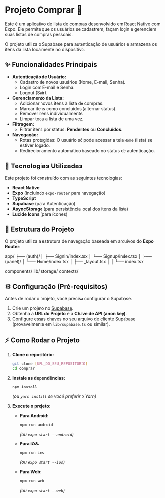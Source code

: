 ﻿# Projeto Comprar 🛒

Este é um aplicativo de lista de compras desenvolvido em React Native com Expo. Ele permite que os usuários se cadastrem, façam login e gerenciem suas listas de compras pessoais.

O projeto utiliza o Supabase para autenticação de usuários e armazena os itens da lista localmente no dispositivo.

## ✨ Funcionalidades Principais

* **Autenticação de Usuário:**
    * Cadastro de novos usuários (Nome, E-mail, Senha).
    * Login com E-mail e Senha.
    * Logout (Sair).
* **Gerenciamento da Lista:**
    * Adicionar novos itens à lista de compras.
    * Marcar itens como concluídos (alternar status).
    * Remover itens individualmente.
    * Limpar toda a lista de uma vez.
* **Filtragem:**
    * Filtrar itens por status: **Pendentes** ou **Concluídos**.
* **Navegação:**
    * Rotas protegidas: O usuário só pode acessar a tela `Home` (lista) se estiver logado.
    * Redirecionamento automático baseado no status de autenticação.

## 🚀 Tecnologias Utilizadas

Este projeto foi construído com as seguintes tecnologias:

* **React Native**
* **Expo** (incluindo `expo-router` para navegação)
* **TypeScript**
* **Supabase** (para Autenticação)
* **AsyncStorage** (para persistência local dos itens da lista)
* **Lucide Icons** (para ícones)

## 📁 Estrutura do Projeto

O projeto utiliza a estrutura de navegação baseada em arquivos do **Expo Router**:

app/
├── (auth)/
│   ├── Signin/index.tsx
│   └── Signup/index.tsx
│
├── (panel)/
│   └── Home/index.tsx
│
├── _layout.tsx
│
│
└── index.tsx

components/
lib/
storage/ 
contexts/ 


## ⚙️ Configuração (Pré-requisitos)

Antes de rodar o projeto, você precisa configurar o Supabase.

1.  Crie um projeto no [Supabase](https://supabase.com/).
2.  Obtenha a **URL do Projeto** e a **Chave de API (anon key)**.
3.  Configure essas chaves no seu arquivo de cliente Supabase (provavelmente em `lib/supabase.ts` ou similar).

## ⚡ Como Rodar o Projeto

1.  **Clone o repositório:**
    ```bash
    git clone [URL_DO_SEU_REPOSITORIO]
    cd comprar
    ```

2.  **Instale as dependências:**
    ```bash
    npm install
    ```
    *(ou `yarn install` se você preferir o Yarn)*

3.  **Execute o projeto:**

    * **Para Android:**
        ```bash
        npm run android
        ```
        *(ou `expo start --android`)*

    * **Para iOS:**
        ```bash
        npm run ios
        ```
        *(ou `expo start --ios`)*

    * **Para Web:**
        ```bash
        npm run web
        ```

        *(ou `expo start --web`)*
